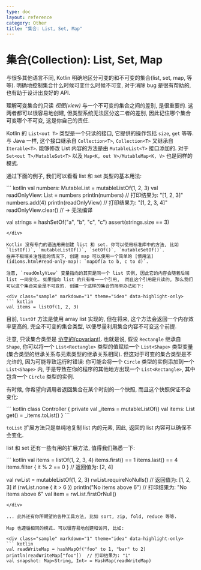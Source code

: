 ```yaml
---
type: doc
layout: reference
category: Other
title: "集合: List, Set, Map"
---
```


# 集合(Collection): List, Set, Map

与很多其他语言不同, Kotlin 明确地区分可变的和不可变的集合(list, set, map, 等等). 明确地控制集合什么时候可变什么时候不可变, 对于消除 bug 是很有帮助的, 也有助于设计出良好的 API.

理解可变集合的只读 _视图(view)_ 与一个不可变的集合之间的差别, 是很重要的. 这两者都可以很容易地创建, 但类型系统无法区分这二者的差别, 因此记住哪个集合可变哪个不可变, 这是你自己的责任.

Kotlin 的 `List<out T>` 类型是一个只读的接口, 它提供的操作包括 `size`, `get` 等等. 与 Java 一样, 这个接口继承自 `Collection<T>`,  `Collection<T>` 又继承自 `Iterable<T>`. 能够修改 List 内容的方法是由 `MutableList<T>` 接口添加的. 对于 `Set<out T>/MutableSet<T>` 以及 `Map<K, out V>/MutableMap<K, V>` 也是同样的模式.

通过下面的例子, 我们可以看看 list 和 set 类型的基本用法:

<div class="sample" markdown="1" theme="idea" data-highlight-only>
``` kotlin
val numbers: MutableList<Int> = mutableListOf(1, 2, 3)
val readOnlyView: List<Int> = numbers
println(numbers)        // 打印结果为: "[1, 2, 3]"
numbers.add(4)
println(readOnlyView)   // 打印结果为: "[1, 2, 3, 4]"
readOnlyView.clear()    // -> 无法编译

val strings = hashSetOf("a", "b", "c", "c")
assert(strings.size == 3)
```
</div>

Kotlin 没有专门的语法用来创建 list 和 set. 你可以使用标准库中的方法, 比如 `listOf()`, `mutableListOf()`, `setOf()`, `mutableSetOf()`.
在并不极端关注性能的情况下, 创建 map 可以使用一个简单的 [惯用法](idioms.html#read-only-map): `mapOf(a to b, c to d)`.

注意, `readOnlyView` 变量指向的其实是同一个 list 实例, 因此它的内容会随着后端 list 一同变化. 如果指向 list 的只有唯一一个引用,  而且这个引用是只读的, 那么我们可以这个集合完全是不可变的. 创建一个这样的集合的简单办法如下:

<div class="sample" markdown="1" theme="idea" data-highlight-only>
``` kotlin
val items = listOf(1, 2, 3)
```
</div>

目前, `listOf` 方法是使用 array list 实现的, 但在将来, 这个方法会返回一个内存效率更高的, 完全不可变的集合类型, 以便尽量利用集合内容不可变这个前提.

注意, 只读集合类型是 [协变的(covariant)](generics.html#variance). 也就是说, 假设 `Rectangle` 继承自 `Shape`, 你可以将一个 `List<Rectangle>` 类型的值赋给一个 `List<Shape>` 类型变量(集合类型的继承关系与元素类型的继承关系相同). 但这对于可变的集合类型是不允许的, 因为可能导致运行时错误: 你可能会将一个 `Circle` 类型的实例添加到一个 `List<Shape>` 内, 于是导致在你的程序的其他地方出现一个 `List<Rectangle>`, 其中包含一个 `Circle` 类型的实例.

有时候, 你希望向调用者返回集合在某个时刻的一个快照, 而且这个快照保证不会变化:

<div class="sample" markdown="1" theme="idea" data-highlight-only>
``` kotlin
class Controller {
    private val _items = mutableListOf<String>()
    val items: List<String> get() = _items.toList()
}
```
</div>

`toList` 扩展方法只是单纯地复制 list 内的元素, 因此, 返回的 list 内容可以确保不会变化.

list 和 set 还有一些有用的扩展方法, 值得我们熟悉一下:

<div class="sample" markdown="1" theme="idea" data-highlight-only>
``` kotlin
val items = listOf(1, 2, 3, 4)
items.first() == 1
items.last() == 4
items.filter { it % 2 == 0 }   // 返回值为: [2, 4]

val rwList = mutableListOf(1, 2, 3)
rwList.requireNoNulls()        // 返回值为: [1, 2, 3]
if (rwList.none { it > 6 }) println("No items above 6")  // 打印结果为: "No items above 6"
val item = rwList.firstOrNull()
```
</div>

... 此外还有你所期望的各种工具方法, 比如 sort, zip, fold, reduce 等等.

Map 也遵循相同的模式. 可以很容易地创建和访问, 比如:

<div class="sample" markdown="1" theme="idea" data-highlight-only>
``` kotlin
val readWriteMap = hashMapOf("foo" to 1, "bar" to 2)
println(readWriteMap["foo"])  // 打印结果为: "1"
val snapshot: Map<String, Int> = HashMap(readWriteMap)
```
</div>
